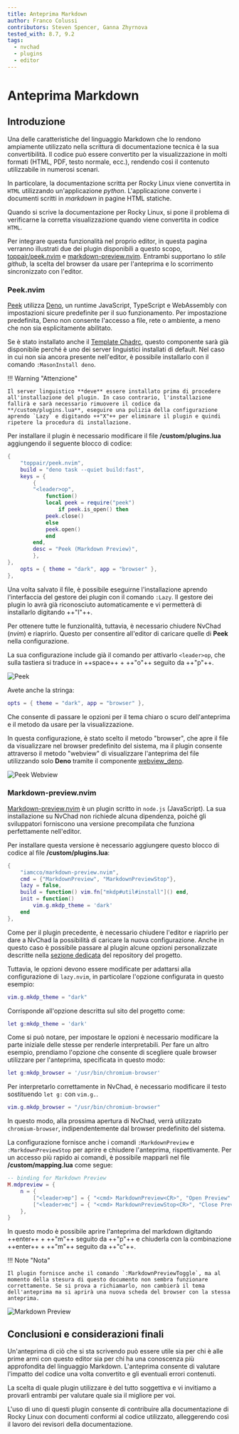 ```yaml
---
title: Anteprima Markdown
author: Franco Colussi
contributors: Steven Spencer, Ganna Zhyrnova
tested_with: 8.7, 9.2
tags:
  - nvchad
  - plugins
  - editor
---
```


# Anteprima Markdown

## Introduzione

Una delle caratteristiche del linguaggio Markdown che lo rendono ampiamente utilizzato nella scrittura di documentazione tecnica è la sua convertibilità. Il codice può essere convertito per la visualizzazione in molti formati (HTML, PDF, testo normale, ecc.), rendendo così il contenuto utilizzabile in numerosi scenari.

In particolare, la documentazione scritta per Rocky Linux viene convertita in `HTML` utilizzando un'applicazione *python*. L'applicazione converte i documenti scritti in *markdown* in pagine HTML statiche.

Quando si scrive la documentazione per Rocky Linux, si pone il problema di verificarne la corretta visualizzazione quando viene convertita in codice `HTML`.

Per integrare questa funzionalità nel proprio editor, in questa pagina verranno illustrati due dei plugin disponibili a questo scopo, [toppair/peek.nvim](https://github.com/toppair/peek.nvim) e [markdown-preview.nvim](https://github.com/iamcco/markdown-preview.nvim). Entrambi supportano lo *stile github*, la scelta del browser da usare per l'anteprima e lo scorrimento sincronizzato con l'editor.

### Peek.nvim

[Peek](https://github.com/toppair/peek.nvim) utilizza [Deno](https://deno.com/manual), un runtime JavaScript, TypeScript e WebAssembly con impostazioni sicure predefinite per il suo funzionamento. Per impostazione predefinita, Deno non consente l'accesso a file, rete o ambiente, a meno che non sia esplicitamente abilitato.

Se è stato installato anche il [Template Chadrc](../template_chadrc.md), questo componente sarà già disponibile perché è uno dei server linguistici installati di default. Nel caso in cui non sia ancora presente nell'editor, è possibile installarlo con il comando `:MasonInstall deno`.

!!! Warning "Attenzione"

    Il server linguistico **deve** essere installato prima di procedere all'installazione del plugin. In caso contrario, l'installazione fallirà e sarà necessario rimuovere il codice da **/custom/plugins.lua**, eseguire una pulizia della configurazione aprendo `Lazy` e digitando ++"X"++ per eliminare il plugin e quindi ripetere la procedura di installazione.

Per installare il plugin è necessario modificare il file **/custom/plugins.lua** aggiungendo il seguente blocco di codice:

```lua
{
    "toppair/peek.nvim",
    build = "deno task --quiet build:fast",
    keys = {
        {
        "<leader>op",
            function()
            local peek = require("peek")
                if peek.is_open() then
            peek.close()
            else
            peek.open()
            end
        end,
        desc = "Peek (Markdown Preview)",
        },
},
    opts = { theme = "dark", app = "browser" },
},
```

Una volta salvato il file, è possibile eseguirne l'installazione aprendo l'interfaccia del gestore dei plugin con il comando `:Lazy`. Il gestore dei plugin lo avrà già riconosciuto automaticamente e vi permetterà di installarlo digitando ++"I"++.

Per ottenere tutte le funzionalità, tuttavia, è necessario chiudere NvChad (*nvim*) e riaprirlo. Questo per consentire all'editor di caricare quelle di **Peek** nella configurazione.

La sua configurazione include già il comando per attivarlo `<leader>op`, che sulla tastiera si traduce in ++space++ + ++"o"++ seguito da ++"p"++.

![Peek](./images/peek_command.png)

Avete anche la stringa:

```lua
opts = { theme = "dark", app = "browser" },
```

Che consente di passare le opzioni per il tema chiaro o scuro dell'anteprima e il metodo da usare per la visualizzazione.

In questa configurazione, è stato scelto il metodo "browser", che apre il file da visualizzare nel browser predefinito del sistema, ma il plugin consente attraverso il metodo "webview" di visualizzare l'anteprima del file utilizzando solo **Deno** tramite il componente [webview_deno](https://github.com/webview/webview_deno).

![Peek Webview](./images/peek_webview.png)

### Markdown-preview.nvim

[Markdown-preview.nvim](https://github.com/iamcco/markdown-preview.nvim) è un plugin scritto in `node.js` (JavaScript). La sua installazione su NvChad non richiede alcuna dipendenza, poiché gli sviluppatori forniscono una versione precompilata che funziona perfettamente nell'editor.

Per installare questa versione è necessario aggiungere questo blocco di codice al file **/custom/plugins.lua**:

```lua
{
    "iamcco/markdown-preview.nvim",
    cmd = {"MarkdownPreview", "MarkdownPreviewStop"},
    lazy = false,
    build = function() vim.fn["mkdp#util#install"]() end,
    init = function()
        vim.g.mkdp_theme = 'dark'
    end
},
```

Come per il plugin precedente, è necessario chiudere l'editor e riaprirlo per dare a NvChad la possibilità di caricare la nuova configurazione. Anche in questo caso è possibile passare al plugin alcune opzioni personalizzate descritte nella [sezione dedicata](https://github.com/iamcco/markdown-preview.nvim#markdownpreview-config) del repository del progetto.

Tuttavia, le opzioni devono essere modificate per adattarsi alla configurazione di `lazy.nvim`, in particolare l'opzione configurata in questo esempio:

```lua
vim.g.mkdp_theme = "dark"
```

Corrisponde all'opzione descritta sul sito del progetto come:

```lua
let g:mkdp_theme = 'dark'
```

Come si può notare, per impostare le opzioni è necessario modificare la parte iniziale delle stesse per renderle interpretabili. Per fare un altro esempio, prendiamo l'opzione che consente di scegliere quale browser utilizzare per l'anteprima, specificata in questo modo:

```lua
let g:mkdp_browser = '/usr/bin/chromium-browser'
```

Per interpretarlo correttamente in NvChad, è necessario modificare il testo sostituendo `let g:` con `vim.g.`.

```lua
vim.g.mkdp_browser = "/usr/bin/chromium-browser"
```

In questo modo, alla prossima apertura di NvChad, verrà utilizzato `chromium-browser`, indipendentemente dal browser predefinito del sistema.

La configurazione fornisce anche i comandi `:MarkdownPreview` e `:MarkdownPreviewStop` per aprire e chiudere l'anteprima, rispettivamente. Per un accesso più rapido ai comandi, è possibile mapparli nel file **/custom/mapping.lua** come segue:

```lua
-- binding for Markdown Preview
M.mdpreview = {
    n = {
        ["<leader>mp"] = { "<cmd> MarkdownPreview<CR>", "Open Preview" },
        ["<leader>mc"] = { "<cmd> MarkdownPreviewStop<CR>", "Close Preview" },
    },
}
```

In questo modo è possibile aprire l'anteprima del markdown digitando ++enter++ + ++"m"++ seguito da ++"p"++ e chiuderla con la combinazione ++enter++ + ++"m"++ seguito da ++"c"++.

!!! Note "Nota"

    Il plugin fornisce anche il comando `:MarkdownPreviewToggle`, ma al momento della stesura di questo documento non sembra funzionare correttamente. Se si prova a richiamarlo, non cambierà il tema dell'anteprima ma si aprirà una nuova scheda del browser con la stessa anteprima.

![Markdown Preview](./images/markdown_preview_nvim.png)

## Conclusioni e considerazioni finali

Un'anteprima di ciò che si sta scrivendo può essere utile sia per chi è alle prime armi con questo editor sia per chi ha una conoscenza più approfondita del linguaggio Markdown. L'anteprima consente di valutare l'impatto del codice una volta convertito e gli eventuali errori contenuti.

La scelta di quale plugin utilizzare è del tutto soggettiva e vi invitiamo a provarli entrambi per valutare quale sia il migliore per voi.

L'uso di uno di questi plugin consente di contribuire alla documentazione di Rocky Linux con documenti conformi al codice utilizzato, alleggerendo così il lavoro dei revisori della documentazione.
